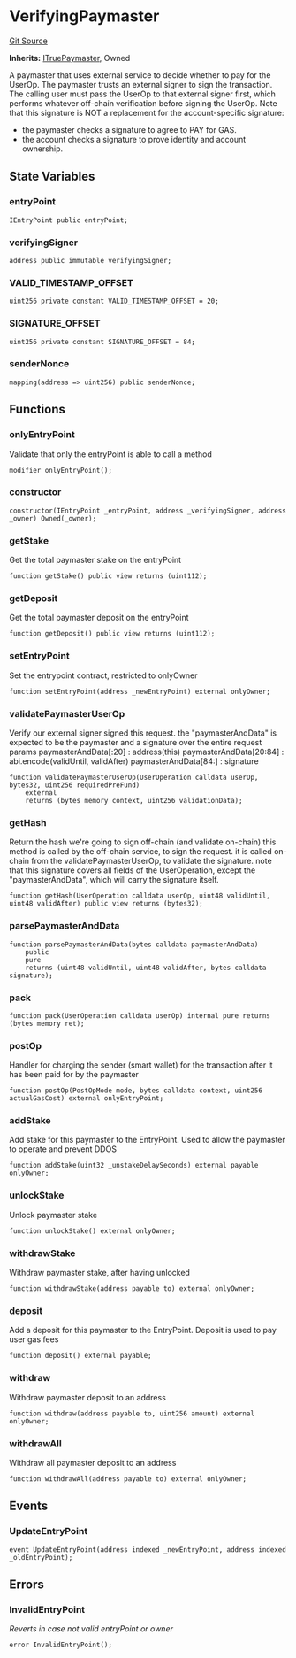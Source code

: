 # VerifyingPaymaster
[Git Source](https://github.com/TrueWallet/contracts/blob/3a8d1f53b9460a762889129a9214639685ad5b95/src/paymaster/VerifyingPaymaster.sol)

**Inherits:**
[ITruePaymaster](/src/paymaster/ITruePaymaster.sol/interface.ITruePaymaster.md), Owned

A paymaster that uses external service to decide whether to pay for the UserOp.
The paymaster trusts an external signer to sign the transaction.
The calling user must pass the UserOp to that external signer first, which performs
whatever off-chain verification before signing the UserOp.
Note that this signature is NOT a replacement for the account-specific signature:
- the paymaster checks a signature to agree to PAY for GAS.
- the account checks a signature to prove identity and account ownership.


## State Variables
### entryPoint

```solidity
IEntryPoint public entryPoint;
```


### verifyingSigner

```solidity
address public immutable verifyingSigner;
```


### VALID_TIMESTAMP_OFFSET

```solidity
uint256 private constant VALID_TIMESTAMP_OFFSET = 20;
```


### SIGNATURE_OFFSET

```solidity
uint256 private constant SIGNATURE_OFFSET = 84;
```


### senderNonce

```solidity
mapping(address => uint256) public senderNonce;
```


## Functions
### onlyEntryPoint

Validate that only the entryPoint is able to call a method


```solidity
modifier onlyEntryPoint();
```

### constructor


```solidity
constructor(IEntryPoint _entryPoint, address _verifyingSigner, address _owner) Owned(_owner);
```

### getStake

Get the total paymaster stake on the entryPoint


```solidity
function getStake() public view returns (uint112);
```

### getDeposit

Get the total paymaster deposit on the entryPoint


```solidity
function getDeposit() public view returns (uint112);
```

### setEntryPoint

Set the entrypoint contract, restricted to onlyOwner


```solidity
function setEntryPoint(address _newEntryPoint) external onlyOwner;
```

### validatePaymasterUserOp

Verify our external signer signed this request.
the "paymasterAndData" is expected to be the paymaster and a signature over the entire request params
paymasterAndData[:20] : address(this)
paymasterAndData[20:84] : abi.encode(validUntil, validAfter)
paymasterAndData[84:] : signature


```solidity
function validatePaymasterUserOp(UserOperation calldata userOp, bytes32, uint256 requiredPreFund)
    external
    returns (bytes memory context, uint256 validationData);
```

### getHash

Return the hash we're going to sign off-chain (and validate on-chain)
this method is called by the off-chain service, to sign the request.
it is called on-chain from the validatePaymasterUserOp, to validate the signature.
note that this signature covers all fields of the UserOperation, except the "paymasterAndData",
which will carry the signature itself.


```solidity
function getHash(UserOperation calldata userOp, uint48 validUntil, uint48 validAfter) public view returns (bytes32);
```

### parsePaymasterAndData


```solidity
function parsePaymasterAndData(bytes calldata paymasterAndData)
    public
    pure
    returns (uint48 validUntil, uint48 validAfter, bytes calldata signature);
```

### pack


```solidity
function pack(UserOperation calldata userOp) internal pure returns (bytes memory ret);
```

### postOp

Handler for charging the sender (smart wallet) for the transaction after it has been paid for by the paymaster


```solidity
function postOp(PostOpMode mode, bytes calldata context, uint256 actualGasCost) external onlyEntryPoint;
```

### addStake

Add stake for this paymaster to the EntryPoint. Used to allow the paymaster to operate and prevent DDOS


```solidity
function addStake(uint32 _unstakeDelaySeconds) external payable onlyOwner;
```

### unlockStake

Unlock paymaster stake


```solidity
function unlockStake() external onlyOwner;
```

### withdrawStake

Withdraw paymaster stake, after having unlocked


```solidity
function withdrawStake(address payable to) external onlyOwner;
```

### deposit

Add a deposit for this paymaster to the EntryPoint. Deposit is used to pay user gas fees


```solidity
function deposit() external payable;
```

### withdraw

Withdraw paymaster deposit to an address


```solidity
function withdraw(address payable to, uint256 amount) external onlyOwner;
```

### withdrawAll

Withdraw all paymaster deposit to an address


```solidity
function withdrawAll(address payable to) external onlyOwner;
```

## Events
### UpdateEntryPoint

```solidity
event UpdateEntryPoint(address indexed _newEntryPoint, address indexed _oldEntryPoint);
```

## Errors
### InvalidEntryPoint
*Reverts in case not valid entryPoint or owner*


```solidity
error InvalidEntryPoint();
```

